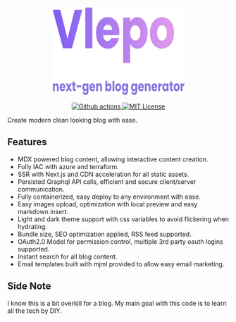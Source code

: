 <p align="center">
  <img width="300" height="200" src="./banner.svg">
</p>

<p align="center">
  <a aria-label="Actions" href="https://github.com/natelindev/vlepo2/actions">
    <img alt="Github actions" src="https://img.shields.io/github/workflow/status/natelindev/vlepo2/deploy-prod?color=green&label=actions&logo=github&logoColor=green&style=for-the-badge">
  </a>
  <a aria-label="License" href="https://github.com/natelindev/vlepo2/blob/master/LICENSE">
    <img alt="MIT License" src="https://img.shields.io/github/license/natelindev/vlepo2?style=for-the-badge">
  </a>
</p>

Create modern clean looking blog with ease.

## Features

- MDX powered blog content, allowing interactive content creation.
- Fully IAC with azure and terraform.
- SSR with Next.js and CDN acceleration for all static assets.
- Persisted Graphql API calls, efficient and secure client/server communication.
- Fully containerized, easy deploy to any environment with ease.
- Easy images upload, optimization with local preview and easy markdown insert.
- Light and dark theme support with css variables to avoid flickering when hydrating.
- Bundle size, SEO optimization applied, RSS feed supported.
- OAuth2.0 Model for permission control, multiple 3rd party oauth logins supported.
- Instant search for all blog content.
- Email templates built with mjml provided to allow easy email marketing.

## Side Note

I know this is a bit overkill for a blog.
My main goal with this code is to learn all the tech by DIY.
